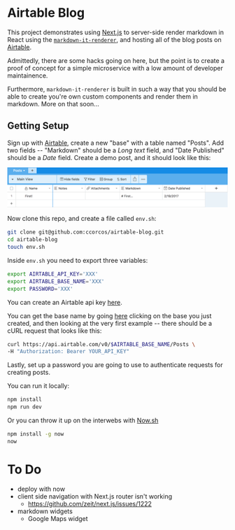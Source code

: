# Airtable Blog

This project demonstrates using [Next.js](https://github.com/zeit/next.js) to server-side render markdown in React using the [`markdown-it-renderer`](https://github.com/ccorcos/markdown-it-renderer), and hosting all of the blog posts on [Airtable](airtable.com).

Admittedly, there are some hacks going on here, but the point is to create a proof of concept for a simple microservice with a low amount of developer maintainence.

Furthermore, `markdown-it-renderer` is built in such a way that you should be able to create you're own custom components and render them in markdown. More on that soon...

## Getting Setup

Sign up with [Airtable](https://airtable.com), create a new "base" with a table named "Posts". Add two fields -- "Markdown" should be a *Long text* field, and "Date Published" should be a *Date* field. Create a demo post, and it should look like this:

![](./img/airtable-setup.png)

Now clone this repo, and create a file called `env.sh`:

```sh
git clone git@github.com:ccorcos/airtable-blog.git
cd airtable-blog
touch env.sh
```

Inside `env.sh` you need to export three variables:

```sh
export AIRTABLE_API_KEY='XXX'
export AIRTABLE_BASE_NAME='XXX'
export PASSWORD='XXX'
```

You can create an Airtable api key [here](https://airtable.com/account).

You can get the base name by going [here](https://airtable.com/api) clicking on the base you just created, and then looking at the very first example -- there should be a cURL request that looks like this:

```sh
curl https://api.airtable.com/v0/$AIRTABLE_BASE_NAME/Posts \
-H "Authorization: Bearer YOUR_API_KEY"
```

Lastly, set up a password you are going to use to authenticate requests for creating posts.

You can run it locally:

```js
npm install
npm run dev
```

Or you can throw it up on the interwebs with [Now.sh](https://now.sh/)

```sh
npm install -g now
now
```

# To Do

- deploy with now
- client side navigation with Next.js router isn't working
  - https://github.com/zeit/next.js/issues/1222
- markdown widgets
  - Google Maps widget

